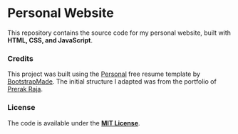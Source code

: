 # Personal Website

This repository contains the source code for my personal website, built with **HTML, CSS, and JavaScript**.

### Credits

This project was built using the [Personal](https://bootstrapmade.com/personal-free-resume-bootstrap-template/) free resume template by [BootstrapMade](https://bootstrapmade.com/). The initial structure I adapted was from the portfolio of [Prerak Raja](https://github.com/rajaprerak).

### License

The code is available under the **[MIT License](http://opensource.org/licenses/mit-license.php)**.
